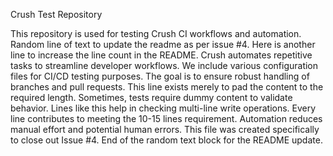 Crush Test Repository

This repository is used for testing Crush CI workflows and automation.
Random line of text to update the readme as per issue #4.
Here is another line to increase the line count in the README.
Crush automates repetitive tasks to streamline developer workflows.
We include various configuration files for CI/CD testing purposes.
The goal is to ensure robust handling of branches and pull requests.
This line exists merely to pad the content to the required length.
Sometimes, tests require dummy content to validate behavior.
Lines like this help in checking multi-line write operations.
Every line contributes to meeting the 10-15 lines requirement.
Automation reduces manual effort and potential human errors.
This file was created specifically to close out Issue #4.
End of the random text block for the README update.
